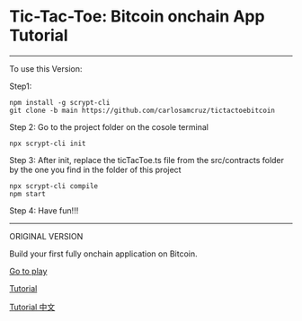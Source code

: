 # Tic-Tac-Toe: Bitcoin onchain App Tutorial
-------------------------------------------------------
To use this Version:

Step1:

    npm install -g scrypt-cli
    git clone -b main https://github.com/carlosamcruz/tictactoebitcoin
 
Step 2: Go to the project folder on the cosole terminal    

    npx scrypt-cli init

Step 3: After init, replace the ticTacToe.ts file from the src/contracts folder by the one you find in the folder of this project    

    npx scrypt-cli compile
    npm start
    
Step 4: Have fun!!!

--------------------------------------------------------
ORIGINAL VERSION

Build your first fully onchain application on Bitcoin.

[Go to play](https://scrypt.io/tic-tac-toe/)

[Tutorial](https://xiaohuiliu.medium.com/full-stack-bitcoin-dapp-tutorial-adff2bc4f657)

[Tutorial 中文](https://blog.csdn.net/freedomhero/article/details/115419901)
